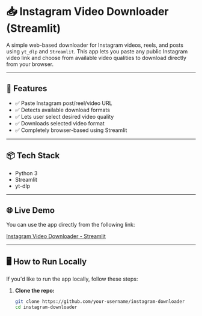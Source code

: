 # 📥 Instagram Video Downloader (Streamlit)

A simple web-based downloader for Instagram videos, reels, and posts using `yt_dlp` and `Streamlit`. This app lets you paste any public Instagram video link and choose from available video qualities to download directly from your browser.

---

## 🚀 Features

- ✅ Paste Instagram post/reel/video URL
- ✅ Detects available download formats
- ✅ Lets user select desired video quality
- ✅ Downloads selected video format
- ✅ Completely browser-based using Streamlit

---

## 📦 Tech Stack

- Python 3
- Streamlit
- yt-dlp

---

## 🌐 Live Demo

You can use the app directly from the following link:

[Instagram Video Downloader - Streamlit](https://downloadeverything.streamlit.app/)

---

## 🖥️ How to Run Locally

If you'd like to run the app locally, follow these steps:

1. **Clone the repo:**

   ```bash
   git clone https://github.com/your-username/instagram-downloader
   cd instagram-downloader
